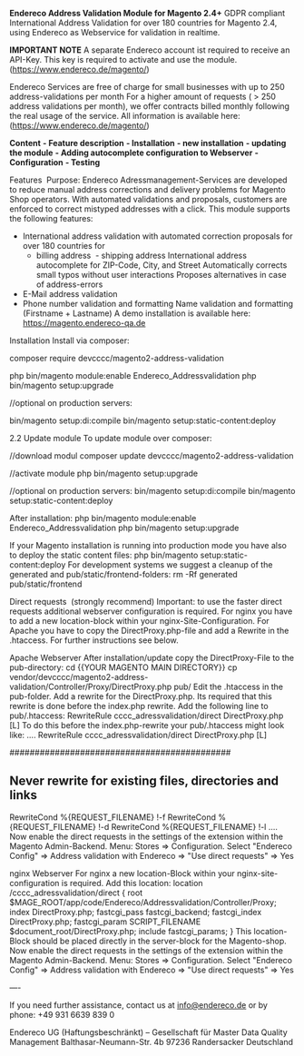 **Endereco Address Validation Module for Magento 2.4+**
GDPR compliant International Address Validation for over 180 countries for Magento 2.4, using Endereco as Webservice for validation in realtime.

**IMPORTANT NOTE**
A separate Endereco account ist required to receive an API-Key. This key is required to activate and use the module.
(https://www.endereco.de/magento/)

Endereco Services are free of charge for small businesses with up to 250 address-validations per month
For a higher amount of requests ( > 250 address validations per month), we offer contracts billed monthly following the real usage of the service. All information is available here: 
(https://www.endereco.de/magento/)

**Content**
**- Feature description**
**- Installation**
**- new installation**
**- updating the module**
**- Adding autocomplete configuration to Webserver**
**- Configuration**
**- Testing**

Features
 Purpose:
Endereco Adressmanagement-Services are developed to reduce manual address corrections and delivery problems for Magento Shop operators. With automated validations and proposals, customers are enforced to correct mistyped addresses with a click.
This module supports the following features:
- International address validation with automated correction proposals for over 180 countries for
	- billing address 	- shipping address 
International address autocomplete for ZIP-Code, City, and Street
Automatically corrects small typos without user interactions
Proposes alternatives in case of address-errors
-  E-Mail address validation
-  Phone number validation and formatting
Name validation and formatting (Firstname + Lastname)
A demo installation is available here: 
https://magento.endereco-qa.de

Installation
Install via composer:

composer require devcccc/magento2-address-validation

php bin/magento module:enable Endereco_Addressvalidation
php bin/magento setup:upgrade

//optional on production servers:

bin/magento setup:di:compile
bin/magento setup:static-content:deploy

2.2 Update module
To update module over composer:

//download modul
composer update devcccc/magento2-address-validation

//activate module
php bin/magento setup:upgrade

//optional on production servers:
bin/magento setup:di:compile
bin/magento setup:static-content:deploy

After installation:
php bin/magento module:enable Endereco_Addressvalidation
php bin/magento setup:upgrade

If your Magento installation is running into production mode you have also to deploy the static content files:
php bin/magento setup:static-content:deploy
For development systems we suggest a cleanup of the generated and pub/static/frontend-folders:
rm -Rf generated pub/static/frontend

Direct requests  (strongly recommend)
Important: to use the faster direct requests additional webserver configuration is required.
For nginx you have to add a new location-block within your nginx-Site-Configuration. For Apache you have to copy the DirectProxy.php-file and add a Rewrite in the .htaccess.
For further instructions see below.

Apache Webserver
After installation/update copy the DirectProxy-File to the pub-directory:
cd {{YOUR MAGENTO MAIN DIRECTORY}}
cp vendor/devcccc/magento2-address-validation/Controller/Proxy/DirectProxy.php pub/
Edit the .htaccess in the pub-folder. Add a rewrite for the DirectProxy.php. Its required that this rewrite is done before the index.php rewrite.
Add the following line to pub/.htaccess:
RewriteRule cccc_adressvalidation/direct DirectProxy.php [L]
To do this before the index.php-rewrite your pub/.htaccess might look like:
....
RewriteRule cccc_adressvalidation/direct DirectProxy.php [L]

############################################
## Never rewrite for existing files, directories and links
RewriteCond %{REQUEST_FILENAME} !-f
RewriteCond %{REQUEST_FILENAME} !-d
RewriteCond %{REQUEST_FILENAME} !-l
....
Now enable the direct requests in the settings of the extension within the Magento Admin-Backend.
Menu: Stores => Configuration. Select "Endereco Config" => Address validation with Endereco => "Use direct requests" => Yes

nginx Webserver
For nginx a new location-Block within your nginx-site-configuration is required. Add this location:
location /cccc_adressvalidation/direct {
    root $MAGE_ROOT/app/code/Endereco/Addressvalidation/Controller/Proxy;
    index DirectProxy.php;
    fastcgi_pass   fastcgi_backend;
    fastcgi_index  DirectProxy.php;
    fastcgi_param  SCRIPT_FILENAME  $document_root/DirectProxy.php;
    include        fastcgi_params;
}
This location-Block should be placed directly in the server-block for the Magento-shop.
Now enable the direct requests in the settings of the extension within the Magento Admin-Backend.
Menu: Stores => Configuration. Select "Endereco Config" => Address validation with Endereco => "Use direct requests" => Yes

—-

If you need further assistance, contact us at info@endereco.de or by phone: +49 931 6639 839 0

Endereco UG (Haftungsbeschränkt) – 
Gesellschaft für Master Data Quality Management
Balthasar-Neumann-Str. 4b
97236 Randersacker
Deutschland
